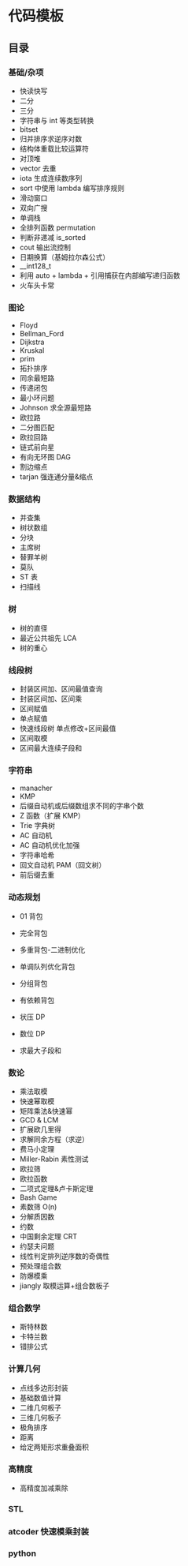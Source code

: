 # 代码模板

## 目录

### 基础/杂项

- 快读快写
- 二分
- 三分
- 字符串与 int 等类型转换
- bitset
- 归并排序求逆序对数
- 结构体重载比较运算符
- 对顶堆
- vector 去重
- iota 生成连续数序列
- sort 中使用 lambda 编写排序规则
- 滑动窗口
- 双向广搜
- 单调栈
- 全排列函数 permutation
- 判断非递减 is_sorted
- cout 输出流控制
- 日期换算（基姆拉尔森公式）
- \_\_int128_t​
- 利用 auto + lambda + 引用捕获在内部编写递归函数
- 火车头卡常

### 图论

- Floyd
- Bellman_Ford
- Dijkstra
- Kruskal
- prim
- 拓扑排序
- 同余最短路
- 传递闭包
- 最小环问题
- Johnson 求全源最短路
- 欧拉路
- 二分图匹配
- 欧拉回路
- 链式前向星
- 有向无环图 DAG
- 割边缩点
- tarjan 强连通分量&缩点

### 数据结构

- 并查集
- 树状数组
- 分块
- 主席树
- 替罪羊树
- 莫队
- ST 表
- 扫描线

### 树

- 树的直径
- 最近公共祖先 LCA
- 树的重心

### 线段树

- 封装区间加、区间最值查询
- 封装区间加、区间乘
- 区间赋值
- 单点赋值
- 快速线段树 单点修改+区间最值
- 区间取模
- 区间最大连续子段和

### 字符串

- manacher
- KMP
- 后缀自动机或后缀数组求不同的字串个数
- Z 函数（扩展 KMP）
- Trie 字典树
- AC 自动机
- AC 自动机优化加强
- 字符串哈希
- 回文自动机 PAM（回文树）
- 前后缀去重

### 动态规划

- 01 背包

- 完全背包

- 多重背包-二进制优化

- 单调队列优化背包

- 分组背包

- 有依赖背包

- 状压 DP

- 数位 DP

- 求最大子段和

### 数论

- 乘法取模
- 快速幂取模
- 矩阵乘法&快速幂
- GCD & LCM
- 扩展欧几里得
- 求解同余方程（求逆）
- 费马小定理
- Miller-Rabin 素性测试
- 欧拉筛
- 欧拉函数
- 二项式定理&卢卡斯定理
- Bash Game
- 素数筛 O(n)
- 分解质因数
- 约数
- 中国剩余定理 CRT
- 约瑟夫问题
- 线性判定排列逆序数的奇偶性
- 预处理组合数
- 防爆模乘
- jiangly 取模运算+组合数板子

### 组合数学

- 斯特林数
- 卡特兰数
- 错排公式

### 计算几何

- 点线多边形封装
- 基础数值计算
- 二维几何板子
- 三维几何板子
- 极角排序
- 距离
- 给定两矩形求重叠面积

### 高精度

- 高精度加减乘除

### STL

### atcoder 快速模乘封装

### python
